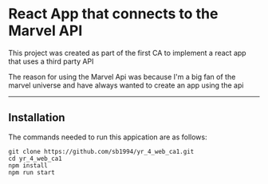 # React App that connects to the Marvel API
This project was created as part of the first CA to implement a react app that uses a third party API

The reason for using the Marvel Api was because I'm a big fan of the marvel universe and have always wanted to create an app using the api

---
## Installation
The commands needed to run this appication are as follows:
```
git clone https://github.com/sb1994/yr_4_web_ca1.git
cd yr_4_web_ca1
npm install
npm run start
```